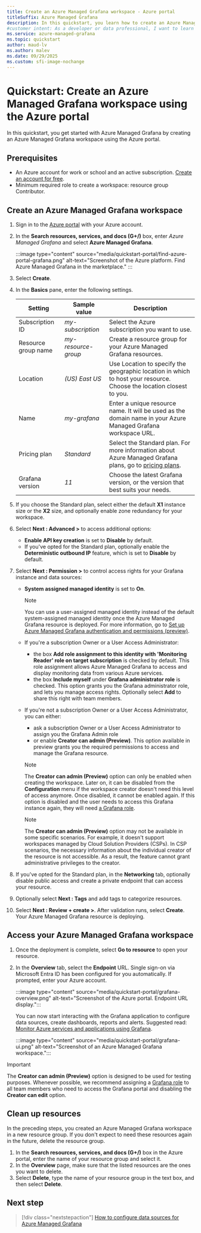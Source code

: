 ```yaml
---
title: Create an Azure Managed Grafana workspace - Azure portal
titleSuffix: Azure Managed Grafana
description: In this quickstart, you learn how to create an Azure Managed Grafana workspace using the Azure portal.
#customer intent: As a developer or data professional, I want to learn how to create an Azure Managed Grafana workspace so that I use Grafana within Azure.
ms.service: azure-managed-grafana
ms.topic: quickstart
author: maud-lv
ms.author: malev
ms.date: 09/29/2025
ms.custom: sfi-image-nochange
--- 
```


# Quickstart: Create an Azure Managed Grafana workspace using the Azure portal

In this quickstart, you get started with Azure Managed Grafana by creating an Azure Managed Grafana workspace using the Azure portal.

## Prerequisites

- An Azure account for work or school and an active subscription. [Create an account for free](https://azure.microsoft.com/free).
- Minimum required role to create a workspace: resource group Contributor.

## Create an Azure Managed Grafana workspace

1. Sign in to the [Azure portal](https://portal.azure.com) with your Azure account.  

1. In the **Search resources, services, and docs (G+/)** box, enter *Azure Managed Grafana* and select **Azure Managed Grafana**.

    :::image type="content" source="media/quickstart-portal/find-azure-portal-grafana.png" alt-text="Screenshot of the Azure platform. Find Azure Managed Grafana in the marketplace." :::

1. Select **Create**.

1. In the **Basics** pane, enter the following settings.

    | Setting             | Sample value          | Description                                                                                                                                                                                                                                                                                                                     |
    |---------------------|-----------------------|---------------------------------------------------------------------------------------------------------------------------------------------------------------------------------------------------------------------------------------------------------------------------------------------------------------------------------|
    | Subscription ID     | *my-subscription*     | Select the Azure subscription you want to use.                                                                                                                                                                                                                                                                                  |
    | Resource group name | *my-resource-group*   | Create a resource group for your Azure Managed Grafana resources.                                                                                                                                                                                                                                                               |
    | Location            | *(US) East US*        | Use Location to specify the geographic location in which to host your resource. Choose the location closest to you.                                                                                                                                                                                                             |
    | Name                | *my-grafana*          | Enter a unique resource name. It will be used as the domain name in your Azure Managed Grafana workspace URL.                                                                                                                                                                                                                    |
    | Pricing plan        | *Standard* | Select the Standard plan. For more information about Azure Managed Grafana plans, go to [pricing plans](overview.md#service-tiers). |
    | Grafana version     | *11*                  | Choose the latest Grafana version, or the version that best suits your needs. |

1. If you choose the Standard plan, select either the default **X1** instance size or the **X2** size, and optionally enable zone redundancy for your workspace.
1. Select **Next : Advanced >** to access additional options:
    - **Enable API key creation** is set to **Disable** by default.
    - If you've opted for the Standard plan, optionally enable the **Deterministic outbound IP** feature, which is set to **Disable** by default.

1. Select **Next : Permission >** to control access rights for your Grafana instance and data sources:
    - **System assigned managed identity** is set to **On**.

      > [!NOTE]
      > You can use a user-assigned managed identity instead of the default system-assigned managed identity once the Azure Managed Grafana resource is deployed. For more information, go to [Set up Azure Managed Grafana authentication and permissions (preview)](how-to-authentication-permissions.md).

    - If you're a subscription Owner or a User Access Administrator:
        - the box **Add role assignment to this identity with 'Monitoring Reader' role on target subscription** is checked by default. This role assignment allows Azure Managed Grafana to access and display monitoring data from various Azure services.
        - the box **Include myself** under **Grafana administrator role** is checked. This option grants you the Grafana administrator role, and lets you manage access rights. Optionally select **Add** to share this right with team members.
    - If you're not a subscription Owner or a User Access Administrator, you can either:
        - ask a subscription Owner or a User Access Administrator to assign you the Grafana Admin role
        - or enable **Creator can admin (Preview)**. This option available in preview grants you the required permissions to access and manage the Grafana resource.

        > [!NOTE]
        > The **Creator can admin (Preview)** option can only be enabled when creating the workspace. Later on, it can be disabled from the **Configuration** menu if the workspace creator doesn't need this level of access anymore. Once disabled, it cannot be enabled again. If this option is disabled and the user needs to access this Grafana instance again, they will need [a Grafana role](how-to-manage-access-permissions-users-identities.md).

        > [!NOTE]
        > The **Creator can admin (Preview)** option may not be available in some specific scenarios. For example, it doesn't support workspaces managed by Cloud Solution Providers (CSPs). In CSP scenarios, the necessary information about the individual creator of the resource is not accessible. As a result, the feature cannot grant administrative privileges to the creator.

1. If you've opted for the Standard plan, in the **Networking** tab, optionally disable public access and create a private endpoint that can access your resource.
 
1. Optionally select **Next : Tags** and add tags to categorize resources.

1. Select **Next : Review + create >**. After validation runs, select **Create**. Your Azure Managed Grafana resource is deploying.

## Access your Azure Managed Grafana workspace

1. Once the deployment is complete, select **Go to resource** to open your resource.

1. In the **Overview** tab, select the **Endpoint** URL. Single sign-on via Microsoft Entra ID has been configured for you automatically. If prompted, enter your Azure account. 

    :::image type="content" source="media/quickstart-portal/grafana-overview.png" alt-text="Screenshot of the Azure portal. Endpoint URL display.":::

    You can now start interacting with the Grafana application to configure data sources, create dashboards, reports and alerts. Suggested read: [Monitor Azure services and applications using Grafana](/azure/azure-monitor/visualize/grafana-plugin).

    :::image type="content" source="media/quickstart-portal/grafana-ui.png" alt-text="Screenshot of an Azure Managed Grafana workspace.":::

> [!IMPORTANT]
> The **Creator can admin (Preview)** option is designed to be used for testing purposes. Whenever possible, we recommend assigning a [Grafana role](how-to-manage-access-permissions-users-identities.md) to all team members who need to access the Grafana portal and disabling the **Creator can edit** option.

## Clean up resources

In the preceding steps, you created an Azure Managed Grafana workspace in a new resource group. If you don't expect to need these resources again in the future, delete the resource group.

1. In the **Search resources, services, and docs (G+/)** box in the Azure portal, enter the name of your resource group and select it.
1. In the **Overview** page, make sure that the listed resources are the ones you want to delete.
1. Select **Delete**, type the name of your resource group in the text box, and then select **Delete**.

## Next step

> [!div class="nextstepaction"]
> [How to configure data sources for Azure Managed Grafana](./how-to-data-source-plugins-managed-identity.md)
